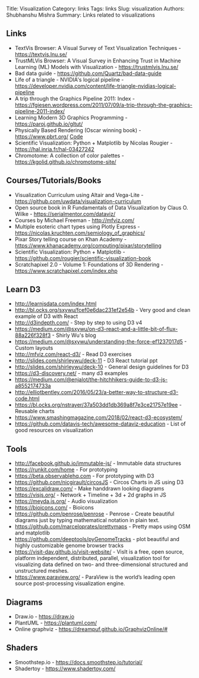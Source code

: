 Title: Visualization
Category: links
Tags: links
Slug: visualization
Authors: Shubhanshu Mishra
Summary: Links related to visualizations


## Links

* TextVis Browser: A Visual Survey of Text Visualization Techniques - https://textvis.lnu.se/
* TrustMLVis Browser: A Visual Survey in Enhancing Trust in Machine Learning (ML) Models with Visualization - https://trustmlvis.lnu.se/
* Bad data guide - https://github.com/Quartz/bad-data-guide
* Life of a triangle - NVIDIA's logical pipeline - https://developer.nvidia.com/content/life-triangle-nvidias-logical-pipeline
* A trip through the Graphics Pipeline 2011: Index - https://fgiesen.wordpress.com/2011/07/09/a-trip-through-the-graphics-pipeline-2011-index/
* Learning Modern 3D Graphics Programming - https://paroj.github.io/gltut/
* Physically Based Rendering (Oscar winning book) - https://www.pbrt.org/ [Code](https://github.com/mmp/pbrt-v4)
* Scientific Visualization: Python + Matplotlib by Nicolas Rougier - https://hal.inria.fr/hal-03427242
* Chromotome: A collection of color palettes - https://kgolid.github.io/chromotome-site/

## Courses/Tutorials/Books

* Visualization Curriculum using Altair and Vega-Lite - https://github.com/uwdata/visualization-curriculum
* Open source book in R Fundamentals of Data Visualization by Claus O. Wilke - https://serialmentor.com/dataviz/
* Courses by Michael Freeman - http://mfviz.com/
* Multiple esoteric chart types using Plotly Express - https://nicolas.kruchten.com/semiology_of_graphics/
* Pixar Story telling course on Khan Academy - https://www.khanacademy.org/computing/pixar/storytelling
* Scientific Visualization: Python + Matplotlib - https://github.com/rougier/scientific-visualization-book
* Scratchapixel 2.0 - Volume 1: Foundations of 3D Rendering - https://www.scratchapixel.com/index.php

## Learn D3

* http://learnjsdata.com/index.html
* http://bl.ocks.org/sxywu/fcef0e6dac231ef2e54b - Very good and clean example of D3 with React
* http://d3indepth.com/ - Step by step to using D3 v4
* https://medium.com/@sxywu/on-d3-react-and-a-little-bit-of-flux-88a226f328f3 - Shirly Wu's blog
* https://medium.com/@sxywu/understanding-the-force-ef1237017d5 - Custom layouts
* http://mfviz.com/react-d3/ - Read D3 exercises
* http://slides.com/shirleywu/deck-11 - D3 React tutorial ppt
* http://slides.com/shirleywu/deck-10 - General design guidelines for D3
* https://d3-discovery.net/ - many d3 examples
* https://medium.com/@enjalot/the-hitchhikers-guide-to-d3-js-a8552174733a
* http://elliotbentley.com/2016/05/23/a-better-way-to-structure-d3-code.html
* https://bl.ocks.org/nstrayer/37a503dd1db369a8f7e3ce21757e19ee - Reusable charts
* https://www.smashingmagazine.com/2018/02/react-d3-ecosystem/
* https://github.com/datavis-tech/awesome-dataviz-education - List of good resources on visualization

## Tools

* http://facebook.github.io/immutable-js/ - Immutable data structures
* https://runkit.com/home - For prototyping
* https://beta.observablehq.com - For prototyping with D3
* https://github.com/nicgirault/circosJS - Circos Charts in JS using D3
* https://excalidraw.com/ - Make handdrawn looking diagrams
* https://visjs.org/ - Network + Timeline + 3d + 2d graphs in JS
* https://meyda.js.org/ - Audio visualization
* https://bioicons.com/ - Bioicons
* https://github.com/penrose/penrose - Penrose - Create beautiful diagrams just by typing mathematical notation in plain text.
* https://github.com/marceloprates/prettymaps - Pretty maps using OSM and matplotlib
* https://github.com/deeptools/pyGenomeTracks - plot beautiful and highly customizable genome browser tracks
* https://visit-dav.github.io/visit-website/ - VisIt is a free, open source, platform independent, distributed, parallel, visualization tool for visualizing data defined on two- and three-dimensional structured and unstructured meshes. 
* https://www.paraview.org/ - ParaView is the world’s leading open source post-processing visualization engine.

## Diagrams

* Draw.io - https://draw.io
* PlantUML - https://plantuml.com/
* Online graphviz - https://dreampuf.github.io/GraphvizOnline/#

## Shaders

* Smoothstep.io - https://docs.smoothstep.io/tutorial/
* Shadertoy - https://www.shadertoy.com/



